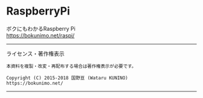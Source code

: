 # RaspberryPi

ボクにもわかるRaspberry Pi  
	https://bokunimo.net/raspi/

----------------------------------------------------------------
ライセンス・著作権表示

	本資料を複製・改変・再配布する場合は著作権表示が必要です。

	Copyright (C) 2015-2018 国野亘 (Wataru KUNINO)
	https://bokunimo.net/
----------------------------------------------------------------
